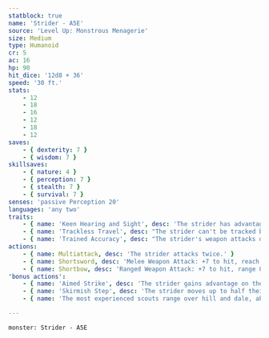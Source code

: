 ```yaml
---
statblock: true
name: 'Strider - A5E'
source: 'Level Up: Monstrous Menagerie'
size: Medium
type: Humanoid
cr: 5
ac: 16
hp: 90
hit_dice: '12d8 + 36'
speed: '30 ft.'
stats:
    - 12
    - 18
    - 16
    - 12
    - 18
    - 12
saves:
    - { dexterity: 7 }
    - { wisdom: 7 }
skillsaves:
    - { nature: 4 }
    - { perception: 7 }
    - { stealth: 7 }
    - { survival: 7 }
senses: 'passive Perception 20'
languages: 'any two'
traits:
    - { name: 'Keen Hearing and Sight', desc: 'The strider has advantage on Perception checks that rely on hearing or sight.' }
    - { name: 'Trackless Travel', desc: "The strider can't be tracked by nonmagical means." }
    - { name: 'Trained Accuracy', desc: "The strider's weapon attacks deal an extra 7 (2d6) damage (included below)." }
actions:
    - { name: Multiattack, desc: 'The strider attacks twice.' }
    - { name: Shortsword, desc: 'Melee Weapon Attack: +7 to hit, reach 5 ft., one target. Hit: 14 (3d6 + 4) piercing damage.' }
    - { name: Shortbow, desc: 'Ranged Weapon Attack: +7 to hit, range 80/320 ft., one target. Hit: 14 (3d6 + 4) piercing damage.' }
'bonus actions':
    - { name: 'Aimed Strike', desc: 'The strider gains advantage on their next attack made before the end of their turn.' }
    - { name: 'Skirmish Step', desc: 'The strider moves up to half their Speed without provoking opportunity attacks.' }
    - { name: 'The most experienced scouts range over hill and dale, able to survive in the trackless wilderness', desc: 'Some striders protect settled folks, while others seek to avoid them.' }

---
```

```statblock
monster: Strider - A5E
```
